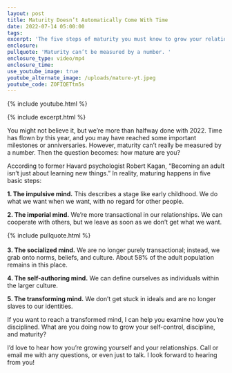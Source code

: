 ```yaml
---
layout: post
title: Maturity Doesn’t Automatically Come With Time
date: 2022-07-14 05:00:00
tags:
excerpt: 'The five steps of maturity you must know to grow your relationships. '
enclosure:
pullquote: 'Maturity can’t be measured by a number. '
enclosure_type: video/mp4
enclosure_time:
use_youtube_image: true
youtube_alternate_image: /uploads/mature-yt.jpeg
youtube_code: ZOFIQETtm5s
---
```

{% include youtube.html %}

{% include excerpt.html %}

You might not believe it, but we’re more than halfway done with 2022. Time has flown by this year, and you may have reached some important milestones or anniversaries. However, maturity can’t really be measured by a number. Then the question becomes: how mature are you?&nbsp;

According to former Havard psychologist Robert Kagan, “Becoming an adult isn’t just about learning new things.” In reality, maturing happens in five basic steps:

**1\. The impulsive mind.** This describes a stage like early childhood. We do what we want when we want, with no regard for other people.&nbsp;

**2\. The imperial mind.** We’re more transactional in our relationships. We can cooperate with others, but we leave as soon as we don’t get what we want.

{% include pullquote.html %}<br><br>**3\. The socialized mind.** We are no longer purely transactional; instead, we grab onto norms, beliefs, and culture. About 58% of the adult population remains in this place.&nbsp;

**4\. The self-authoring mind.** We can define ourselves as individuals within the larger culture.&nbsp;

**5\. The transforming mind.** We don’t get stuck in ideals and are no longer slaves to our identities.

If you want to reach a transformed mind, I can help you examine how you’re disciplined. What are you doing now to grow your self-control, discipline, and maturity?&nbsp;

I’d love to hear how you’re growing yourself and your relationships. Call or email me with any questions, or even just to talk. I look forward to hearing from you\!&nbsp;
